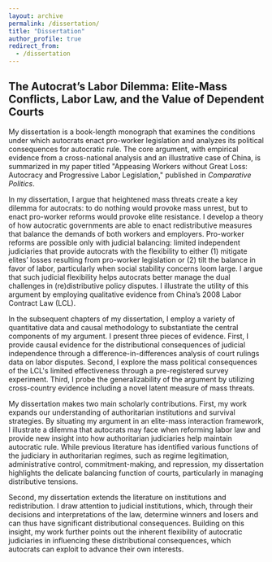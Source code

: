 ```yaml
---
layout: archive
permalink: /dissertation/
title: "Dissertation"
author_profile: true
redirect_from:
  - /dissertation
---
```



## The Autocrat’s Labor Dilemma: Elite-Mass Conflicts, Labor Law, and the Value of Dependent Courts

My dissertation is a book-length monograph that examines the conditions under which autocrats enact pro-worker legislation and analyzes its political consequences for autocratic rule. The core argument, with empirical evidence from a cross-national analysis and an illustrative case of China, is summarized in my paper titled "Appeasing Workers without Great Loss: Autocracy and Progressive Labor Legislation," published in _Comparative Politics_.

In my dissertation, I argue that heightened mass threats create a key dilemma for autocrats: to do nothing would provoke mass unrest, but to enact pro-worker reforms would provoke elite resistance. I develop a theory of how autocratic governments are able to enact redistributive measures that balance the demands of both workers and employers. Pro-worker reforms are possible only with judicial balancing: limited independent judiciaries that provide autocrats with the flexibility to either (1) mitigate elites’ losses resulting from pro-worker legislation or (2) tilt the balance in favor of labor, particularly when social stability concerns loom large. I argue that such judicial flexibility helps autocrats better manage the dual challenges in (re)distributive policy disputes. I illustrate the utility of this argument by employing qualitative evidence from China’s 2008 Labor Contract Law (LCL).

In the subsequent chapters of my dissertation, I employ a variety of quantitative data and causal methodology to substantiate the central components of my argument. I present three pieces of evidence. First, I provide causal evidence for the distributional consequences of judicial independence through a difference-in-differences analysis of court rulings data on labor disputes. Second, I explore the mass political consequences of the LCL's limited effectiveness through a pre-registered survey experiment. Third, I probe the generalizability of the argument by utilizing cross-country evidence including a novel latent measure of mass threats.

My dissertation makes two main scholarly contributions. First, my work expands our understanding of authoritarian institutions and survival strategies. By situating my argument in an elite-mass interaction framework, I illustrate a dilemma that autocrats may face when reforming labor law and provide new insight into how authoritarian judiciaries help maintain autocratic rule. While previous literature has identified various functions of the judiciary in authoritarian regimes, such as regime legitimation, administrative control, commitment-making, and repression, my dissertation highlights the delicate balancing function of courts, particularly in managing distributive tensions. 

Second, my dissertation extends the literature on institutions and redistribution. I draw attention to judicial institutions, which, through their decisions and interpretations of the law, determine winners and losers and can thus have significant distributional consequences. Building on this insight, my work further points out the inherent flexibility of autocratic judiciaries in influencing these distributional consequences, which autocrats can exploit to advance their own interests. 
